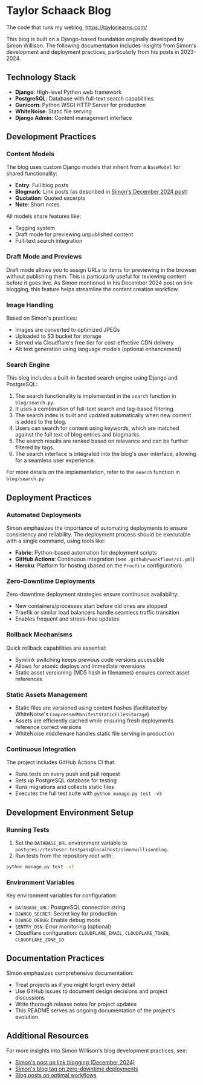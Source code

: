 # Taylor Schaack Blog

The code that runs my weblog, https://taylorlearns.com/

This blog is built on a Django-based foundation originally developed by Simon Willison. The following documentation includes insights from Simon's development and deployment practices, particularly from his posts in 2023-2024.

## Technology Stack

- **Django**: High-level Python web framework
- **PostgreSQL**: Database with full-text search capabilities
- **Gunicorn**: Python WSGI HTTP Server for production
- **WhiteNoise**: Static file serving
- **Django Admin**: Content management interface

## Development Practices

### Content Models

The blog uses custom Django models that inherit from a `BaseModel` for shared functionality:
- **Entry**: Full blog posts
- **Blogmark**: Link posts (as described in [Simon's December 2024 post](https://simonwillison.net/2024/Dec/22/link-blog/))
- **Quotation**: Quoted excerpts
- **Note**: Short notes

All models share features like:
- Tagging system
- Draft mode for previewing unpublished content
- Full-text search integration

### Draft Mode and Previews

Draft mode allows you to assign URLs to items for previewing in the browser without publishing them. This is particularly useful for reviewing content before it goes live. As Simon mentioned in his December 2024 post on link blogging, this feature helps streamline the content creation workflow.

### Image Handling

Based on Simon's practices:
- Images are converted to optimized JPEGs
- Uploaded to S3 bucket for storage
- Served via Cloudflare's free tier for cost-effective CDN delivery
- Alt text generation using language models (optional enhancement)

### Search Engine

This blog includes a built-in faceted search engine using Django and PostgreSQL:

1. The search functionality is implemented in the `search` function in `blog/search.py`.
2. It uses a combination of full-text search and tag-based filtering.
3. The search index is built and updated automatically when new content is added to the blog.
4. Users can search for content using keywords, which are matched against the full text of blog entries and blogmarks.
5. The search results are ranked based on relevance and can be further filtered by tags.
6. The search interface is integrated into the blog's user interface, allowing for a seamless user experience.

For more details on the implementation, refer to the `search` function in `blog/search.py`.

## Deployment Practices

### Automated Deployments

Simon emphasizes the importance of automating deployments to ensure consistency and reliability. The deployment process should be executable with a single command, using tools like:
- **Fabric**: Python-based automation for deployment scripts
- **GitHub Actions**: Continuous integration (see `.github/workflows/ci.yml`)
- **Heroku**: Platform for hosting (based on the `Procfile` configuration)

### Zero-Downtime Deployments

Zero-downtime deployment strategies ensure continuous availability:
- New containers/processes start before old ones are stopped
- Traefik or similar load balancers handle seamless traffic transition
- Enables frequent and stress-free updates

### Rollback Mechanisms

Quick rollback capabilities are essential:
- Symlink switching keeps previous code versions accessible
- Allows for atomic deploys and immediate reversions
- Static asset versioning (MD5 hash in filenames) ensures correct asset references

### Static Assets Management

- Static files are versioned using content hashes (facilitated by WhiteNoise's `CompressedManifestStaticFilesStorage`)
- Assets are efficiently cached while ensuring fresh deployments reference correct versions
- WhiteNoise middleware handles static file serving in production

### Continuous Integration

The project includes GitHub Actions CI that:
- Runs tests on every push and pull request
- Sets up PostgreSQL database for testing
- Runs migrations and collects static files
- Executes the full test suite with `python manage.py test -v3`

## Development Environment Setup

### Running Tests

1. Set the `DATABASE_URL` environment variable to `postgres://testuser:testpass@localhost/simonwillisonblog`.
2. Run tests from the repository root with:

```bash
python manage.py test -v3
```

### Environment Variables

Key environment variables for configuration:
- `DATABASE_URL`: PostgreSQL connection string
- `DJANGO_SECRET`: Secret key for production
- `DJANGO_DEBUG`: Enable debug mode
- `SENTRY_DSN`: Error monitoring (optional)
- Cloudflare configuration: `CLOUDFLARE_EMAIL`, `CLOUDFLARE_TOKEN`, `CLOUDFLARE_ZONE_ID`

## Documentation Practices

Simon emphasizes comprehensive documentation:
- Treat projects as if you might forget every detail
- Use GitHub issues to document design decisions and project discussions
- Write thorough release notes for project updates
- This README serves as ongoing documentation of the project's evolution

## Additional Resources

For more insights into Simon Willison's blog development practices, see:
- [Simon's post on link blogging (December 2024)](https://simonwillison.net/2024/Dec/22/link-blog/)
- [Simon's blog tag on zero-downtime deployments](https://simonwillison.net/tags/zero-downtime/)
- [Blog posts on optimal workflows](https://simonwillison.net/tags/deployment/)
